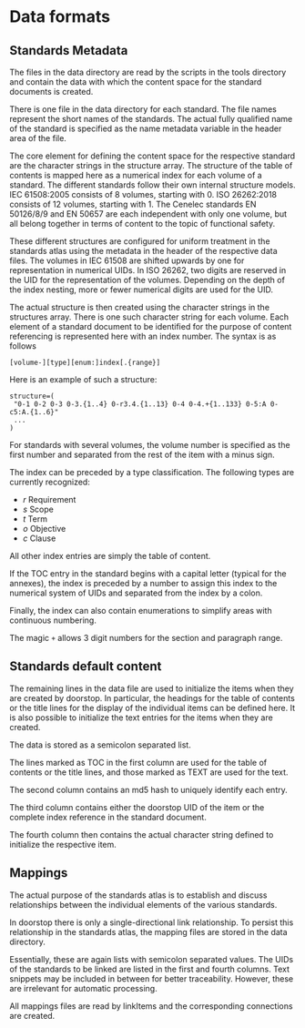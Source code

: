 # Data formats

## Standards Metadata

The files in the data directory are read by the scripts in the tools directory and contain the data with which the content space for the standard documents is created.

There is one file in the data directory for each standard. The file names represent the short names of the standards. The actual fully qualified name of the standard is specified as the name metadata variable in the header area of the file.

The core element for defining the content space for the respective standard are the character strings in the structure array. The structure of the table of contents is mapped here as a numerical index for each volume of a standard. The different standards follow their own internal structure models. IEC 61508:2005 consists of 8 volumes, starting with 0. ISO 26262:2018 consists of 12 volumes, starting with 1. The Cenelec standards EN 50126/8/9 and EN 50657 are each independent with only one volume, but all belong together in terms of content to the topic of functional safety.

These different structures are configured for uniform treatment in the standards atlas using the metadata in the header of the respective data files. The volumes in IEC 61508 are shifted upwards by one for representation in numerical UIDs. In ISO 26262, two digits are reserved in the UID for the representation of the volumes. Depending on the depth of the index nesting, more or fewer numerical digits are used for the UID.

The actual structure is then created using the character strings in the structures array. There is one such character string for each volume. Each element of a standard document to be identified for the purpose of content referencing is represented here with an index number. The syntax is as follows

```
[volume-][type][enum:]index[.{range}]
```

Here is an example of such a structure:

```
structure=(
 "0-1 0-2 0-3 0-3.{1..4} 0-r3.4.{1..13} 0-4 0-4.+{1..133} 0-5:A 0-c5:A.{1..6}"
 ...
)
```

For standards with several volumes, the volume number is specified as the first number and separated from the rest of the item with a minus sign.

The index can be preceded by a type classification. The following types are currently recognized:

* *r* Requirement
* *s* Scope
* *t* Term
* *o* Objective
* *c* Clause

All other index entries are simply the table of content.

If the TOC entry in the standard begins with a capital letter (typical for the annexes), the index is preceded by a number to assign this index to the numerical system of UIDs and separated from the index by a colon.

Finally, the index can also contain enumerations to simplify areas with continuous numbering.

The magic `+` allows 3 digit numbers for the section and paragraph range.

## Standards default content

The remaining lines in the data file are used to initialize the items when they are created by doorstop. In particular, the headings for the table of contents or the title lines for the display of the individual items can be defined here. It is also possible to initialize the text entries for the items when they are created.

The data is stored as a semicolon separated list.

The lines marked as TOC in the first column are used for the table of contents or the title lines, and those marked as TEXT are used for the text.

The second column contains an md5 hash to uniquely identify each entry.

The third column contains either the doorstop UID of the item or the complete index reference in the standard document.

The fourth column then contains the actual character string defined to initialize the respective item.

## Mappings

The actual purpose of the standards atlas is to establish and discuss relationships between the individual elements of the various standards.

In doorstop there is only a single-directional link relationship. To persist this relationship in the standards atlas, the mapping files are stored in the data directory.

Essentially, these are again lists with semicolon separated values. The UIDs of the standards to be linked are listed in the first and fourth columns. Text snippets may be included in between for better traceability. However, these are irrelevant for automatic processing.

All mappings files are read by linkItems and the corresponding connections are created.
